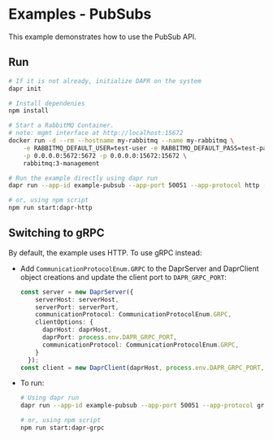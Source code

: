 # Examples - PubSubs

This example demonstrates how to use the PubSub API.

## Run

```bash
# If it is not already, initialize DAPR on the system
dapr init

# Install dependenies
npm install

# Start a RabbitMQ Container.
# note: mgmt interface at http://localhost:15672
docker run -d --rm --hostname my-rabbitmq --name my-rabbitmq \
    -e RABBITMQ_DEFAULT_USER=test-user -e RABBITMQ_DEFAULT_PASS=test-password \
    -p 0.0.0.0:5672:5672 -p 0.0.0.0:15672:15672 \
    rabbitmq:3-management

# Run the example directly using dapr run
dapr run --app-id example-pubsub --app-port 50051 --app-protocol http --components-path ./components npm run start

# or, using npm script
npm run start:dapr-http
```

## Switching to gRPC

By default, the example uses HTTP. To use gRPC instead:

- Add `CommunicationProtocolEnum.GRPC` to the DaprServer and DaprClient object creations and update the client port to `DAPR_GRPC_PORT`:

  ```typescript
  const server = new DaprServer({
      serverHost: serverHost, 
      serverPort: serverPort,
      communicationProtocol: CommunicationProtocolEnum.GRPC,
      clientOptions: {
        daprHost: daprHost,
        daprPort: process.env.DAPR_GRPC_PORT,
        communicationProtocol: CommunicationProtocolEnum.GRPC,
      }
    });
  const client = new DaprClient(daprHost, process.env.DAPR_GRPC_PORT, CommunicationProtocolEnum.GRPC);
  ```

- To run:

  ```bash
  # Using dapr run
  dapr run --app-id example-pubsub --app-port 50051 --app-protocol grpc --components-path ./components npm run start

  # or, using npm script
  npm run start:dapr-grpc
  ```
